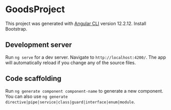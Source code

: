 # GoodsProject

This project was generated with [Angular CLI](https://github.com/angular/angular-cli) version 12.2.12.
Install Bootstrap.

## Development server

Run `ng serve` for a dev server. Navigate to `http://localhost:4200/`. The app will automatically reload if you change any of the source files.

## Code scaffolding

Run `ng generate component component-name` to generate a new component. You can also use `ng generate directive|pipe|service|class|guard|interface|enum|module`.
